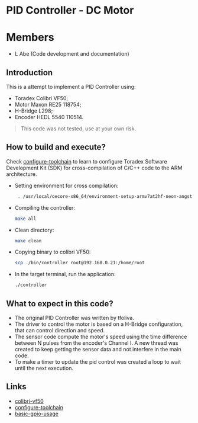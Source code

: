 # PID Controller - DC Motor

# Members
- L Abe (Code development and documentation)

## Introduction

This is a attempt to implement a PID Controller using:
- Toradex Colibri VF50;
- Motor Maxon RE25 118754;
- H-Bridge L298;
- Encoder HEDL 5540 110514.

> This code was not tested, use at your own risk.

## How to build and execute?

Check [configure-toolchain](https://developer-archives.toradex.com/getting-started/module-2-my-first-hello-world-in-c/configure-toolchain-colibri-vfxx) to learn to configure Toradex Software Development Kit (SDK) for cross-compilation of C/C++ code to the ARM architecture.

- Setting environment for cross compilation:
  ```sh
   . /usr/local/oecore-x86_64/environment-setup-armv7at2hf-neon-angstrom-linux-gnueabi
  ```

- Compiling the controller:
  ```sh
  make all
  ```

- Clean directory:
  ```sh
  make clean
  ```

- Copying binary to colibri VF50:
  ```sh
  scp ./bin/controller root@192.168.0.21:/home/root
  ```

- In the target terminal, run the application:
  ```sh
  ./controller
  ```

## What to expect in this code?

- The original PID Controller was written by tfoliva.
- The driver to control the motor is based on a H-Bridge configuration, that can control direction and speed.
- The sensor code compute the motor's speed using the time difference between N pulses from the encoder's Channel I. A new thread was created to keep getting the sensor data and not interfere in the main code.
- To make a timer to update the pid control was created a loop to wait until the next execution.

## Links

 * [colibri-vf50](https://developer.toradex.com/hardware/colibri-som-family/modules/colibri-vf50/)
 * [configure-toolchain](https://developer-archives.toradex.com/getting-started/module-2-my-first-hello-world-in-c/configure-toolchain-colibri-vfxx)
 * [basic-gpio-usage](https://developer-archives.toradex.com/getting-started/module-3-hardware-peripherals/basic-gpio-usage-iris-carrier-board-colibri-vfxx)
